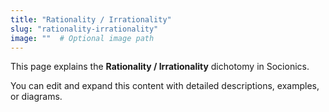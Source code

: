 ```yaml
---
title: "Rationality / Irrationality"
slug: "rationality-irrationality"
image: ""  # Optional image path
---
```


This page explains the **Rationality / Irrationality** dichotomy in Socionics.

You can edit and expand this content with detailed descriptions, examples, or diagrams.
